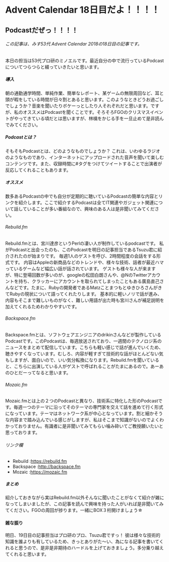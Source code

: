 # Advent Calendar 18日目だよ！！！！
## Podcastだぜっ！！！！
###### この記事は、みす53代 Advent Calendar 2018の18日目の記事です。
本日の担当は53代プロ研のミノエルです。最近自分の中で流行っているPodcastについてつらつらと綴っていきたいと思います。
##### 導入
朝の通勤通学時間、単純作業、簡単なレポート、某ゲームの無限周回など、耳と頭が暇をしている時間が日々割とあると思います。このようなときどうお過ごしでしょうか？音楽を聞いたりボケーっとしたり人それぞれだと思います。ですが、私のオススメはPodcastを聞くことです。そろそろFGOのクリスマスイベントがやってきている頃だとは思いますが、林檎をかじる手を一旦止めて是非読んでみてください。
##### Podcastとは？
そもそもPodcastとは、どのようなものでしょうか？
これは、いわゆるラジオのようなものであり、インターネットにアップロードされた音声を聞いて楽しむコンテンツです。また、収録時間に#タグをつけてツイートすることで出演者が反応してくれることもあります。
##### オススメ
数多あるPodcastの中でも自分が定期的に聴いているPodcastの簡単な内容とリンクを紹介します。ここで紹介するPodcastは全てIT関連やガジェット関連について話していることが多い番組なので、興味のある人は是非聞いてみてください。

###### Rebuild.fm
Rebuild.fmとは、宮川達彦というPerlの凄い人が制作しているpodcastです。
私がPodcastと出会ったのも、このPodcastを明日の記事担当であるTsuzu君に紹介されたのが始まりです。
毎週1人のゲストを呼び、2時間程度の会話をする形式です。
内容はAppleの新商品などのトレンドや、様々な技術、話者が最近ハマっているゲームなど幅広い話が話されています。
ゲストも様々な人が来ますが、特に登場回数が多いのが、googleの松田白朗さんや、@NのTwitterアカウントを持ち、クラッカーにアカウントを取られてしまったこともある廣島直己さんなどです。たまに、Rubyの開発者であるMatzことまつもとゆきひろさんがきてRubyの現状について語ってくれたりします。
基本的に軽いノリで話が進み、内容もそこまで難しいものがなく、難しい用語が出た時も宮川さんが補足説明を加えてくれるためわかりやすいです。

###### Backspace.fm
Backspace.fmとは、ソフトウェアエンジニアのdrikinさんなどが製作しているPodcastです。このPodcastは、毎週放送されており、一週間のテクノロジ系のニュースをまとめて配信しています。こちらも軽い感じで話が進んでいくため、聴きやすくなっています。むしろ、内容が軽すぎて技術的な話がほとんどない気もしますが、面白いので、いい気分転換になります。Rebuild.fmを聞いていると、こちらに出演している人がゲストで呼ばれることがたまにあるので。あーあのひとだーってなると思います。

###### Mozaic.fm
Mozaic.fmとは上の２つのPodcastと異なり、技術系に特化した形のPodcastです。毎週一つのテーマに沿ってそのテーマの専門家を交えて話を進めて行く形式になっています。テーマはネットワーク系が中心となっています。割と細かそうな内容まで踏み込んでいる感じがしますが、私はそこまで知識がないのでよくわかっておりません。有識者に是非聞いてみてもらい噛み砕いてご教授願いたいと思っております。


###### リンク欄
- Rebuild :https://rebuild.fm
- Backspace :http://backspace.fm
- Mozaic :https://mozaic.fm

##### まとめ
紹介しておきながら実はRebuild.fm以外そんなに聞いたことがなくて紹介が雑になってしまいましたが、この記事を読んで興味を持った人がいれば是非聞いてみてください。FGOの周回が捗ります。一緒にBOX３桁開けましょう☆

#### 雑な振り
明日、19日目の記事担当はプロ研のプロ、Tsuzu君ですっ！
彼は様々な技術的知識を誰よりも有しているため、きっとありがた〜い、為になる記事を書いてくれると思うので、是非是非期待のハードルを上げておきましょう。多分乗り越えてくれると思います。
